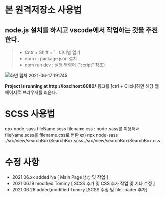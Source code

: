 # 본 원격저장소 사용법

## node.js 설치를 하시고 vscode에서 작업하는 것을 추천한다.

> - Cntr + Shift + ` : 터미널 열기
> - npm i : package.json 설치
> - npm run dev : 실행 명령어 ("script" 참조)

![화면 캡처 2021-06-17 191745](https://user-images.githubusercontent.com/53801395/122378199-b4cd4300-cfa0-11eb-8bba-c3292d5af458.jpg)

**Project is running at http://loaclhost:8080/** 링크를 [ctrl + Click]하면 해당 웹페이지로 브라우저를 띄운다.

# SCSS 사용법
npx node-sass fileName.scss filename.css
: node-sass를 이용해서 fileName.scss를 filename.css로 변환
ex) npx node-sass ./src/view/searchBox/SearchBox.scss ./src/view/searchBox/SearchBox.css

# 수정 사항
- 2021.06.xx added Na [ Main Page 생성 및 작업 ]   
- 2021.06.19 modified Tommy [ SCSS 추가 및 CSS 추가 작업 및 기타 수정 ]
- 2021.06.26 added,modified Tommy [SCSS 수정 및 file-loader 추가]  

